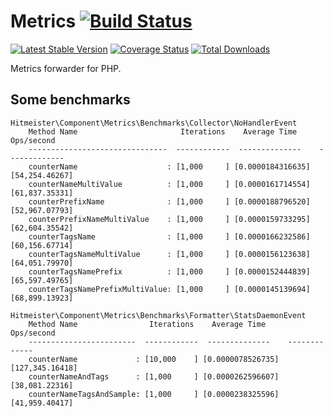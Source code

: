 # Metrics  [![Build Status](https://travis-ci.org/hitmeister/metrics.svg?branch=master)](https://travis-ci.org/hitmeister/metrics)

[![Latest Stable Version](http://img.shields.io/github/release/hitmeister/metrics.svg)](https://packagist.org/packages/hitmeister/metrics)
[![Coverage Status](http://img.shields.io/coveralls/hitmeister/metrics.svg)](https://coveralls.io/r/hitmeister/metrics?branch=master)
[![Total Downloads](http://img.shields.io/packagist/dt/hitmeister/metrics.svg)](https://packagist.org/packages/hitmeister/metrics)

Metrics forwarder for PHP.

## Some benchmarks

```
Hitmeister\Component\Metrics\Benchmarks\Collector\NoHandlerEvent
    Method Name                       Iterations    Average Time      Ops/second
    -------------------------------  ------------  --------------    -------------
    counterName                    : [1,000     ] [0.0000184316635] [54,254.46267]
    counterNameMultiValue          : [1,000     ] [0.0000161714554] [61,837.35331]
    counterPrefixName              : [1,000     ] [0.0000188796520] [52,967.07793]
    counterPrefixNameMultiValue    : [1,000     ] [0.0000159733295] [62,604.35542]
    counterTagsName                : [1,000     ] [0.0000166232586] [60,156.67714]
    counterTagsNameMultiValue      : [1,000     ] [0.0000156123638] [64,051.79970]
    counterTagsNamePrefix          : [1,000     ] [0.0000152444839] [65,597.49765]
    counterTagsNamePrefixMultiValue: [1,000     ] [0.0000145139694] [68,899.13923]

Hitmeister\Component\Metrics\Benchmarks\Formatter\StatsDaemonEvent
    Method Name                Iterations    Average Time      Ops/second
    ------------------------  ------------  --------------    -------------
    counterName             : [10,000    ] [0.0000078526735] [127,345.16418]
    counterNameAndTags      : [1,000     ] [0.0000262596607] [38,081.22316]
    counterNameTagsAndSample: [1,000     ] [0.0000238325596] [41,959.40417]
```
